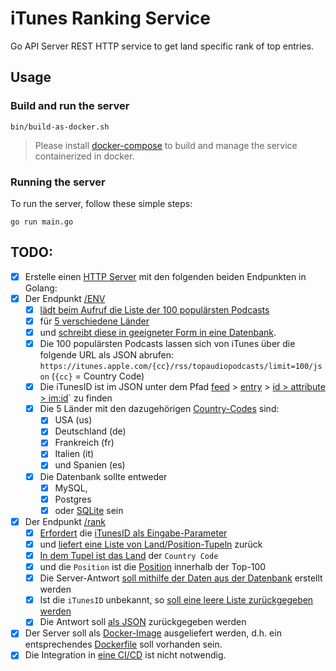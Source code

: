# iTunes Ranking Service

Go API Server REST HTTP service to get land specific rank of top entries.

## Usage

### Build and run the server

```shell
bin/build-as-docker.sh
```

> Please install [docker-compose](https://docs.docker.com/compose/) to build and manage the service containerized in docker.

### Running the server

To run the server, follow these simple steps:

```shell
go run main.go
```

## TODO:

* [x] Erstelle einen [HTTP Server](main.go) mit den folgenden beiden Endpunkten in Golang:
* [x] Der Endpunkt [/ENV ](api/routers.go#L45) 
    * [x] [lädt beim Aufruf die Liste der 100 populärsten Podcasts](itunes/service.go#L35)  
    * [x] für [5 verschiedene Länder](itunes/country.go#L5)
    * [x] und [schreibt diese in geeigneter Form in eine Datenbank](itunes/service.go#L95).
    * [x] Die 100 populärsten Podcasts lassen sich von iTunes über die folgende URL als JSON
      abrufen: `https://itunes.apple.com/{cc}/rss/topaudiopodcasts/limit=100/json` (`{cc}` = Country Code)
    * [x] Die iTunesID ist im JSON unter dem Pfad [feed](itunes/feed.go) > [entry](itunes/entry.go) > [id > attribute > im:id](itunes/id.go)` zu finden
    * [x] Die 5 Länder mit den dazugehörigen [Country-Codes](itunes/country.go#L5) sind:
        * [x] USA (us)
        * [x] Deutschland (de)
        * [x] Frankreich (fr)
        * [x] Italien (it)
        * [x] und Spanien (es)
    * [x] Die Datenbank sollte entweder
      * [x] MySQL, 
      * [x] Postgres
      * [x] oder [SQLite](itunes/service.go#L24) sein
* [x] Der Endpunkt [/rank](api/routers.go#L38) 
  * [x] [Erfordert](api/api.go#L54) die [iTunesID als Eingabe-Parameter](api/routers.go#L38) 
  * [x] und [liefert eine Liste von Land/Position-Tupeln](api/api.go#L91) zurück
  * [x] [In dem Tupel ist das Land](itunes/service.go#L124) der `Country Code` 
  * [x] und die `Position` ist die [Position](itunes/rank-result.go) innerhalb der Top-100
  * [x] Die Server-Antwort [soll mithilfe der Daten aus der Datenbank](itunes/service.go#L116) erstellt werden
  * [x] Ist die `iTunesID` unbekannt, so [soll eine leere Liste zurückgegeben werden](api/api.go#L54)
  * [x] Die Antwort soll [als JSON](api/api.go#L46) zurückgegeben werden
* [x] Der Server soll als [Docker-Image](bin/build-as-docker.sh) ausgeliefert werden, d.h. ein entsprechendes [Dockerfile](Dockerfile) soll vorhanden sein. 
* [x] Die Integration in [eine CI/CD](.github/workflows/go.yml) ist nicht notwendig.
